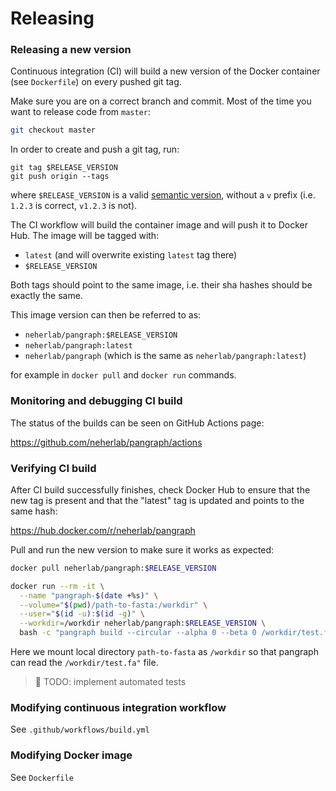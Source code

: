 # Releasing

### Releasing a new version

Continuous integration (CI) will build a new version of the Docker container (see `Dockerfile`) on every pushed git tag.

Make sure you are on a correct branch and commit. Most of the time you want to release code from `master`:

```bash
git checkout master
```

In order to create and push a git tag, run:

```
git tag $RELEASE_VERSION
git push origin --tags
```

where `$RELEASE_VERSION` is a valid [semantic version](https://semver.org/), without a `v` prefix (i.e. `1.2.3` is correct, `v1.2.3` is not).

The CI workflow will build the container image and will push it to Docker Hub. The image will be tagged with:
 
 - `latest` (and will overwrite existing `latest` tag there)
 - `$RELEASE_VERSION`

Both tags should point to the same image, i.e. their sha hashes should be exactly the same.

This image version can then be referred to as:

 - `neherlab/pangraph:$RELEASE_VERSION`
 - `neherlab/pangraph:latest`
 - `neherlab/pangraph` (which is the same as `neherlab/pangraph:latest`)

for example in `docker pull` and `docker run` commands.


### Monitoring and debugging CI build

The status of the builds can be seen on GitHub Actions page:

https://github.com/neherlab/pangraph/actions

### Verifying CI build

After CI build successfully finishes, check Docker Hub to ensure that the new tag is present and that the "latest" tag is updated and points to the same hash:

https://hub.docker.com/r/neherlab/pangraph

Pull and run the new version to make sure it works as expected:

```bash
docker pull neherlab/pangraph:$RELEASE_VERSION

docker run --rm -it \
  --name "pangraph-$(date +%s)" \
  --volume="$(pwd)/path-to-fasta:/workdir" \
  --user="$(id -u):$(id -g)" \
  --workdir=/workdir neherlab/pangraph:$RELEASE_VERSION \
  bash -c "pangraph build --circular --alpha 0 --beta 0 /workdir/test.fa"
```

Here we mount local directory `path-to-fasta` as `/workdir` so that pangraph can read the `/workdir/test.fa"` file. 

> 👷 TODO: implement automated tests


### Modifying continuous integration workflow

See `.github/workflows/build.yml`


### Modifying Docker image

See `Dockerfile`
